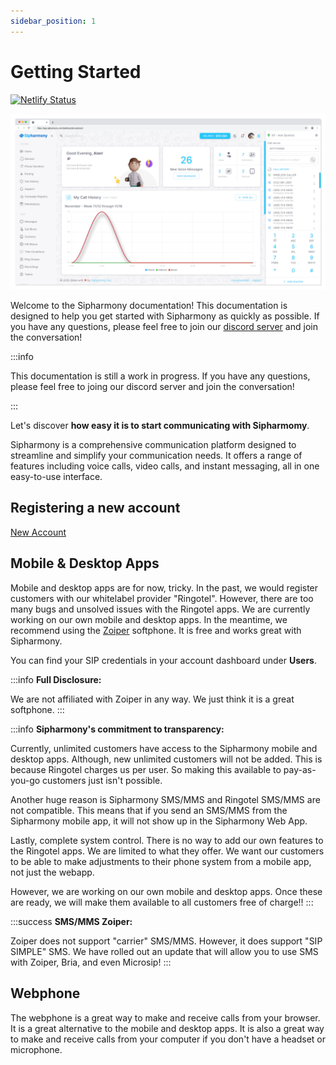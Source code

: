 ```yaml
---
sidebar_position: 1
---
```


# Getting Started

[![Netlify Status](https://api.netlify.com/api/v1/badges/5798cf4e-be70-4fb0-82cf-57bf61c06300/deploy-status)](https://app.netlify.com/sites/super-treacle-cf6dbf/deploys)

![Sipharmony](./images/sipharmony_dash.jpg)

Welcome to the Sipharmony documentation! This documentation is designed to help you get started with Sipharmony as quickly as possible. If you have any questions, please feel free to join our [discord server](https://discord.gg/H4sbDsd7Yp) and join the conversation!

:::info

This documentation is still a work in progress. If you have any questions, please feel free to joing our discord server and join the conversation!

:::

Let's discover **how easy it is to start communicating with Sipharmomy**.

Sipharmony is a comprehensive communication platform designed to streamline and simplify your communication needs. It offers a range of features including voice calls, video calls, and instant messaging, all in one easy-to-use interface.

## Registering a new account

[New Account](/docs/accounts/signup.md)

## Mobile & Desktop Apps

Mobile and desktop apps are for now, tricky. In the past, we would register customers with our whitelabel provider "Ringotel". However, there are too many bugs and unsolved issues with the Ringotel apps. We are currently working on our own mobile and desktop apps. In the meantime, we recommend using the [Zoiper](https://www.zoiper.com/en/voip-softphone/download/current) softphone. It is free and works great with Sipharmony.

You can find your SIP credentials in your account dashboard under **Users**.

:::info
**Full Disclosure:**

We are not affiliated with Zoiper in any way. We just think it is a great softphone.
:::

:::info
**Sipharmony's commitment to transparency:**

Currently, unlimited customers have access to the Sipharmony mobile and desktop apps. Although, new unlimited customers will not be added. This is because Ringotel charges us per user. So making this available to pay-as-you-go customers just isn't possible.

Another huge reason is Sipharmony SMS/MMS and Ringotel SMS/MMS are not compatible. This means that if you send an SMS/MMS from the Sipharmony mobile app, it will not show up in the Sipharmony Web App.

Lastly, complete system control. There is no way to add our own features to the Ringotel apps. We are limited to what they offer. We want our customers to be able to make adjustments to their phone system from a mobile app, not just the webapp.

However, we are working on our own mobile and desktop apps. Once these are ready, we will make them available to all customers free of charge!!
:::

:::success
**SMS/MMS Zoiper:**

Zoiper does not support "carrier" SMS/MMS. However, it does support "SIP SIMPLE" SMS. We have rolled out an update that will allow you to use SMS with Zoiper, Bria, and even Microsip!
:::

## Webphone

The webphone is a great way to make and receive calls from your browser. It is a great alternative to the mobile and desktop apps. It is also a great way to make and receive calls from your computer if you don't have a headset or microphone.
